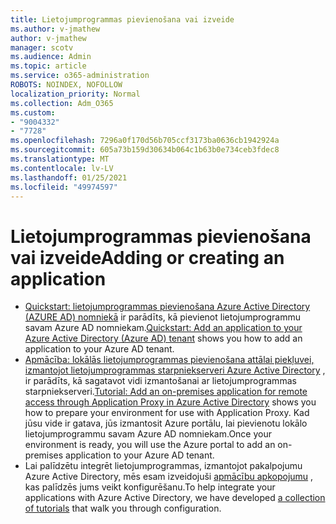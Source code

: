 ```yaml
---
title: Lietojumprogrammas pievienošana vai izveide
ms.author: v-jmathew
author: v-jmathew
manager: scotv
ms.audience: Admin
ms.topic: article
ms.service: o365-administration
ROBOTS: NOINDEX, NOFOLLOW
localization_priority: Normal
ms.collection: Adm_O365
ms.custom:
- "9004332"
- "7728"
ms.openlocfilehash: 7296a0f170d56b705ccf3173ba0636cb1942924a
ms.sourcegitcommit: 605a73b159d30634b064c1b63b0e734ceb3fdec8
ms.translationtype: MT
ms.contentlocale: lv-LV
ms.lasthandoff: 01/25/2021
ms.locfileid: "49974597"
---
```

# <a name="adding-or-creating-an-application"></a><span data-ttu-id="142ac-102">Lietojumprogrammas pievienošana vai izveide</span><span class="sxs-lookup"><span data-stu-id="142ac-102">Adding or creating an application</span></span>

- <span data-ttu-id="142ac-103">[Quickstart: lietojumprogrammas pievienošana Azure Active Directory (AZURE AD) nomniekā](https://docs.microsoft.com/azure/active-directory/manage-apps/add-application-portal) ir parādīts, kā pievienot lietojumprogrammu savam Azure AD nomniekam.</span><span class="sxs-lookup"><span data-stu-id="142ac-103">[Quickstart: Add an application to your Azure Active Directory (Azure AD) tenant](https://docs.microsoft.com/azure/active-directory/manage-apps/add-application-portal) shows you how to add an application to your Azure AD tenant.</span></span>
- <span data-ttu-id="142ac-104">[Apmācība: lokālās lietojumprogrammas pievienošana attālai piekļuvei, izmantojot lietojumprogrammas starpniekserveri Azure Active Directory](https://docs.microsoft.com/azure/active-directory/manage-apps/application-proxy-add-on-premises-application) , ir parādīts, kā sagatavot vidi izmantošanai ar lietojumprogrammas starpniekserveri.</span><span class="sxs-lookup"><span data-stu-id="142ac-104">[Tutorial: Add an on-premises application for remote access through Application Proxy in Azure Active Directory](https://docs.microsoft.com/azure/active-directory/manage-apps/application-proxy-add-on-premises-application) shows you how to prepare your environment for use with Application Proxy.</span></span> <span data-ttu-id="142ac-105">Kad jūsu vide ir gatava, jūs izmantosit Azure portālu, lai pievienotu lokālo lietojumprogrammu savam Azure AD nomniekam.</span><span class="sxs-lookup"><span data-stu-id="142ac-105">Once your environment is ready, you will use the Azure portal to add an on-premises application to your Azure AD tenant.</span></span>
- <span data-ttu-id="142ac-106">Lai palīdzētu integrēt lietojumprogrammas, izmantojot pakalpojumu Azure Active Directory, mēs esam izveidojuši [apmācību apkopojumu](https://docs.microsoft.com/azure/active-directory/saas-apps/tutorial-list) , kas palīdzēs jums veikt konfigurēšanu.</span><span class="sxs-lookup"><span data-stu-id="142ac-106">To help integrate your applications with Azure Active Directory, we have developed [a collection of tutorials](https://docs.microsoft.com/azure/active-directory/saas-apps/tutorial-list) that walk you through configuration.</span></span>
